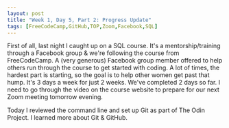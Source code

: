 ```yaml
---
layout: post
title: "Week 1, Day 5, Part 2: Progress Update"
tags: [FreeCodeCamp,GitHub,TOP,Zoom,Facebook,SQL]
---
```


First of all, last night I caught up on a SQL course. It's a mentorship/training through a Facebook group & we're following the course from FreeCodeCamp. A (very generous) Facebook group member offered to help others run through the course to get started with coding. A lot of times, the hardest part is starting, so the goal is to help other women get past that hump. It's 3 days a week for just 2 weeks. We've completed 2 days so far. I need to go through the video on the course website to prepare for our next Zoom meeting tomorrow evening. 

Today I reviewed the command line and set up Git as part of The Odin Project. I learned more about Git & GitHub. 
